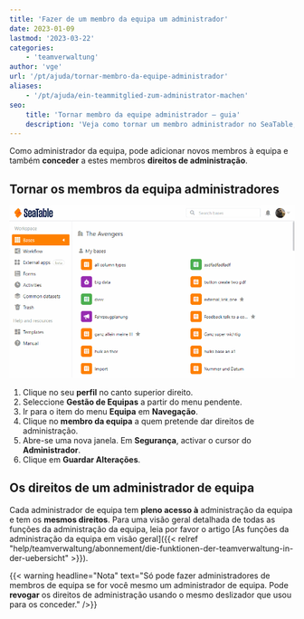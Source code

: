 ```yaml
---
title: 'Fazer de um membro da equipa um administrador'
date: 2023-01-09
lastmod: '2023-03-22'
categories:
    - 'teamverwaltung'
author: 'vge'
url: '/pt/ajuda/tornar-membro-da-equipe-administrador'
aliases:
    - '/pt/ajuda/ein-teammitglied-zum-administrator-machen'
seo:
    title: 'Tornar membro da equipe administrador – guia'
    description: 'Veja como tornar um membro administrador no SeaTable, conceder permissões e gerenciar todo o controle pela administração de equipe.'
---
```


Como administrador da equipa, pode adicionar novos membros à equipa e também **conceder** a estes membros **direitos de administração**.

## Tornar os membros da equipa administradores

![Fazer de um membro da equipa um administrador](images/Ein-Teammitglied-zum-Administrator-machen.gif)

1. Clique no seu **perfil** no canto superior direito.
2. Seleccione **Gestão de Equipas** a partir do menu pendente.
3. Ir para o item do menu **Equipa** em **Navegação**.
4. Clique no **membro da equipa** a quem pretende dar direitos de administração.
5. Abre-se uma nova janela. Em **Segurança**, activar o cursor do **Administrador**.
6. Clique em **Guardar Alterações**.

## Os direitos de um administrador de equipa

Cada administrador de equipa tem **pleno acesso à** administração da equipa e tem os **mesmos direitos**. Para uma visão geral detalhada de todas as funções da administração da equipa, leia por favor o artigo [As funções da administração da equipa em visão geral]({{< relref "help/teamverwaltung/abonnement/die-funktionen-der-teamverwaltung-in-der-uebersicht" >}}).

{{< warning  headline="Nota"  text="Só pode fazer administradores de membros de equipa se for você mesmo um administrador de equipa. Pode **revogar** os direitos de administração usando o mesmo deslizador que usou para os conceder." />}}
